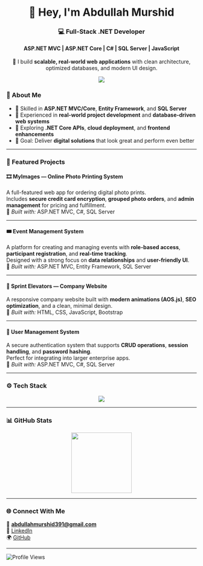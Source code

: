 <div align="center">
  <h1>👋 Hey, I'm <strong>Abdullah Murshid</strong></h1>
  <h3>💻 Full-Stack .NET Developer</h3>
  <h4>ASP.NET MVC | ASP.NET Core | C# | SQL Server | JavaScript</h4>
  <p>🚀 I build <strong>scalable, real-world web applications</strong> with clean architecture, optimized databases, and modern UI design.</p>
  <img src="https://capsule-render.vercel.app/api?type=rect&color=0078D7&height=3&section=header"/>
</div>

### 🧠 About Me  
- 💼 Skilled in **ASP.NET MVC/Core**, **Entity Framework**, and **SQL Server**  
- 🧩 Experienced in **real-world project development** and **database-driven web systems**  
- 🌱 Exploring **.NET Core APIs**, **cloud deployment**, and **frontend enhancements**  
- 🎯 Goal: Deliver **digital solutions** that look great and perform even better  

---

### 🚀 Featured Projects  

#### 🎞 **MyImages — Online Photo Printing System**
A full-featured web app for ordering digital photo prints.  
Includes **secure credit card encryption**, **grouped photo orders**, and **admin management** for pricing and fulfillment.  
🔹 *Built with:* ASP.NET MVC, C#, SQL Server  

---

#### 🎟 **Event Management System**
A platform for creating and managing events with **role-based access**, **participant registration**, and **real-time tracking**.  
Designed with a strong focus on **data relationships** and **user-friendly UI**.  
🔹 *Built with:* ASP.NET MVC, Entity Framework, SQL Server  

---

#### 🏢 **Sprint Elevators — Company Website**
A responsive company website built with **modern animations (AOS.js)**, **SEO optimization**, and a clean, minimal design.  
🔹 *Built with:* HTML, CSS, JavaScript, Bootstrap  

---

#### 🔐 **User Management System**
A secure authentication system that supports **CRUD operations**, **session handling**, and **password hashing**.  
Perfect for integrating into larger enterprise apps.  
🔹 *Built with:* ASP.NET MVC, C#, SQL Server  

---

### ⚙️ Tech Stack  
<div align="center">
  <img src="https://skillicons.dev/icons?i=dotnet,js,html,css,bootstrap,visualstudio,git,github&theme=dark" />
</div>

---

### 📊 GitHub Stats  
<div align="center">

<img src="https://github-readme-stats.vercel.app/api?username=Abdullah-Murshid&show_icons=true&theme=tokyonight&hide_border=false&border_color=1F6FEB" height="160px"/>  


</div>

---

### 🌐 Connect With Me  
<div align="left">

📧 **abdullahmurshid391@gmail.com**  
💼 [LinkedIn](https://www.linkedin.com/in/abdullah-murshid-am01/)  
🌍 [GitHub](https://github.com/Abdullah-Murshid)

</div>

---

<div align="left">

![Profile Views](https://komarev.com/ghpvc/?username=Abdullah-Murshid&style=flat-square&color=1F6FEB)

</div>
